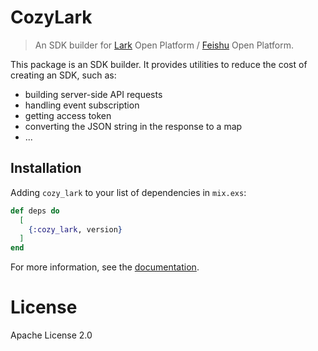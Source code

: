 # CozyLark

> An SDK builder for [Lark](https://www.larksuite.com/) Open Platform / [Feishu](https://www.feishu.cn/) Open Platform.

This package is an SDK builder. It provides utilities to reduce the cost of creating an SDK, such as:

- building server-side API requests
- handling event subscription
- getting access token
- converting the JSON string in the response to a map
- ...

## Installation

Adding `cozy_lark` to your list of dependencies in `mix.exs`:

```elixir
def deps do
  [
    {:cozy_lark, version}
  ]
end
```

For more information, see the [documentation](https://hexdocs.pm/cozy_lark).

# License

Apache License 2.0
